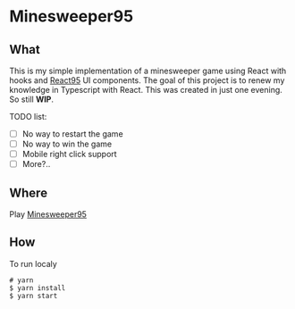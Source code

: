 # Minesweeper95
## What
This is my simple implementation of a minesweeper game using React with hooks and [React95](https://github.com/arturbien/React95) UI components. The goal of this project is to renew my knowledge in Typescript with React. This was created in just one evening. So still **WIP**.

TODO list:  
- [ ] No way to restart the game
- [ ] No way to win the game 
- [ ] Mobile right click support 
- [ ] More?..
## Where
Play [Minesweeper95](https://takaiten.github.io/minesweeper95/)
## How
To run localy 
```
# yarn
$ yarn install
$ yarn start
```